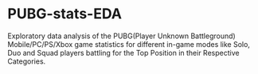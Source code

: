 # PUBG-stats-EDA
Exploratory data analysis of the PUBG(Player Unknown Battleground) Mobile/PC/PS/Xbox game statistics for different in-game modes like Solo, Duo and Squad players battling for the Top Position in their Respective Categories. 
